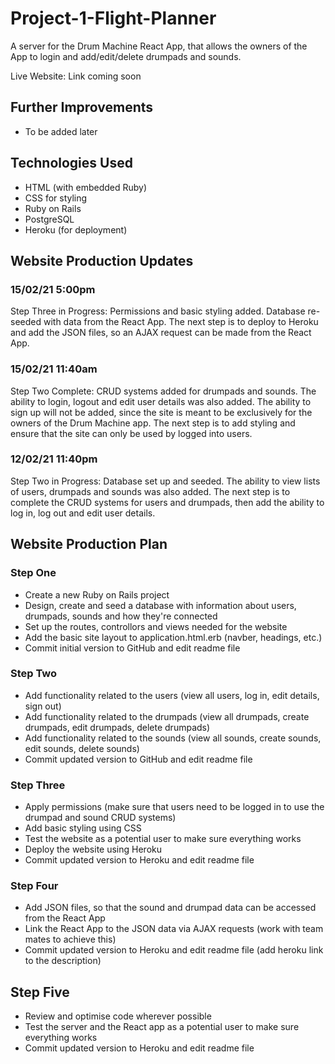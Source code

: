 # Project-1-Flight-Planner

A server for the Drum Machine React App, that allows the owners of the App to login and add/edit/delete drumpads and sounds.

Live Website: Link coming soon

## Further Improvements
* To be added later

## Technologies Used
* HTML (with embedded Ruby)
* CSS for styling
* Ruby on Rails
* PostgreSQL
* Heroku (for deployment)

## Website Production Updates

### 15/02/21 5:00pm
Step Three in Progress: Permissions and basic styling added. Database re-seeded with data from the React App. The next step is to deploy to Heroku and add the JSON files, so an AJAX request can be made from the React App.

### 15/02/21 11:40am
Step Two Complete: CRUD systems added for drumpads and sounds. The ability to login, logout and edit user details was also added. The ability to sign up will not be added, since the site is meant to be exclusively for the owners of the Drum Machine app. The next step is to add styling and ensure that the site can only be used by logged into users.

### 12/02/21 11:40pm
Step Two in Progress: Database set up and seeded. The ability to view lists of users, drumpads and sounds was also added. The next step is to complete the CRUD systems for users and drumpads, then add the ability to log in, log out and edit user details.

## Website Production Plan

### Step One
* Create a new Ruby on Rails project
* Design, create and seed a database with information about users, drumpads, sounds and how they're connected
* Set up the routes, controllors and views needed for the website
* Add the basic site layout to application.html.erb (navber, headings, etc.)
* Commit initial version to GitHub and edit readme file

### Step Two
* Add functionality related to the users (view all users, log in, edit details, sign out)
* Add functionality related to the drumpads (view all drumpads, create drumpads, edit drumpads, delete drumpads)
* Add functionality related to the sounds (view all sounds, create sounds, edit sounds, delete sounds)
* Commit updated version to GitHub and edit readme file

### Step Three
* Apply permissions (make sure that users need to be logged in to use the drumpad and sound CRUD systems)
* Add basic styling using CSS
* Test the website as a potential user to make sure everything works
* Deploy the website using Heroku
* Commit updated version to Heroku and edit readme file

### Step Four
* Add JSON files, so that the sound and drumpad data can be accessed from the React App
* Link the React App to the JSON data via AJAX requests (work with team mates to achieve this)
* Commit updated version to Heroku and edit readme file (add heroku link to the description)

## Step Five
* Review and optimise code wherever possible
* Test the server and the React app as a potential user to make sure everything works
* Commit updated version to Heroku and edit readme file
